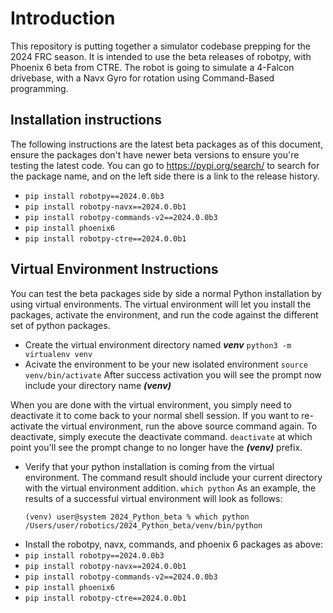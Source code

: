 # Introduction
This repository is putting together a simulator codebase prepping for the 2024 FRC season.  It is intended to use the beta releases of robotpy, with Phoenix 6 beta from CTRE. The robot is going to simulate a 4-Falcon drivebase, with a Navx Gyro for rotation using Command-Based programming.

## Installation instructions
The following instructions are the latest beta packages as of this document, ensure the packages don't have newer beta versions to ensure you're testing the latest code.  You can go to https://pypi.org/search/ to search for the package name, and on the left side there is a link to the release history.
* ```pip install robotpy==2024.0.0b3```
* ```pip install robotpy-navx==2024.0.0b1```
* ```pip install robotpy-commands-v2==2024.0.0b3```
* ```pip install phoenix6```
* ```pip install robotpy-ctre==2024.0.0b1```

## Virtual Environment Instructions
You can test the beta packages side by side a normal Python installation by using virtual environments. The virtual environment will let you install the packages, activate the environment, and run the code against the different set of python packages.
* Create the virtual environment directory named ***venv***
    ```python3 -m virtualenv venv```
* Acivate the environment to be your new isolated environment
    ```source venv/bin/activate```
After success activation you will see the prompt now include your directory name ***(venv)***

When you are done with the virtual environment, you simply need to deactivate it to come back to your normal shell session. If you want to re-activate the virtual environment, run the above source command again.  To deactivate, simply execute the deactivate command.
    ```deactivate``` at which point you'll see the prompt change to no longer have the ***(venv)*** prefix.
* Verify that your python installation is coming from the virtual environment.  The command result should include your current directory with the virtual environment addition.
    ```which python```
    As an example, the results of a successful virtual environment will look as follows:
    ```
    (venv) user@system 2024_Python_beta % which python                               
    /Users/user/robotics/2024_Python_beta/venv/bin/python
    ```
* Install the robotpy, navx, commands, and phoenix 6 packages as above:
* ```pip install robotpy==2024.0.0b3```
* ```pip install robotpy-navx==2024.0.0b1```
* ```pip install robotpy-commands-v2==2024.0.0b3```
* ```pip install phoenix6```
* ```pip install robotpy-ctre==2024.0.0b1```